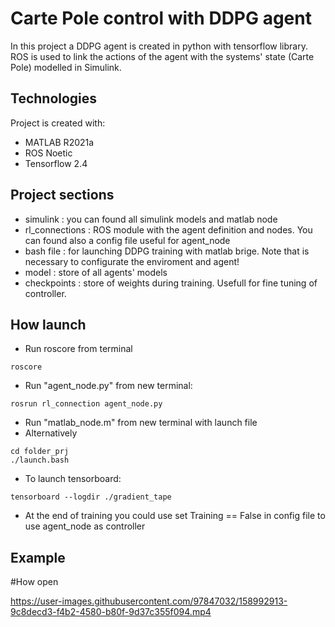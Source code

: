 # Carte Pole control with DDPG agent

In this project a DDPG agent is created in python with tensorflow library. ROS is used to link the actions of the agent with the systems' state (Carte Pole) modelled in Simulink. 

## Technologies
Project is created with:
* MATLAB R2021a
* ROS Noetic
* Tensorflow 2.4

## Project sections
* simulink : you can found all simulink models and matlab node
* rl_connections : ROS module with the agent definition and nodes. You can found also a config file useful for agent_node
* bash file : for launching DDPG training with matlab brige. Note that is necessary to configurate the enviroment and agent!
* model : store of all agents' models
* checkpoints : store of weights during training. Usefull for fine tuning of controller.

## How launch
* Run roscore from terminal
```
roscore
```
* Run "agent_node.py" from new terminal:
```
rosrun rl_connection agent_node.py
```
* Run "matlab_node.m" from new terminal with launch file
* Alternatively
```
cd folder_prj
./launch.bash
```
* To launch tensorboard:
```
tensorboard --logdir ./gradient_tape
```
* At the end of training you could use set Training == False in config file to use agent_node as controller

## Example

#How open

https://user-images.githubusercontent.com/97847032/158992913-9c8decd3-f4b2-4580-b80f-9d37c355f094.mp4




